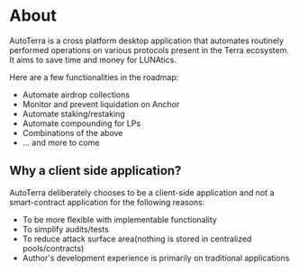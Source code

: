 # About

AutoTerra is a cross platform desktop application that automates routinely performed operations on various protocols present in the Terra ecosystem. It aims to save time and money for LUNAtics.

Here are a few functionalities in the roadmap:

* Automate airdrop collections
* Monitor and prevent liquidation on Anchor
* Automate staking/restaking
* Automate compounding for LPs
* Combinations of the above
* ... and more to come

## Why a client side application?

AutoTerra deliberately chooses to be a client-side application and not a smart-contract application for the following reasons:

* To be more flexible with implementable functionality 
* To simplify audits/tests
* To reduce attack surface area(nothing is stored in centralized pools/contracts)
* Author's development experience is primarily on traditional applications
